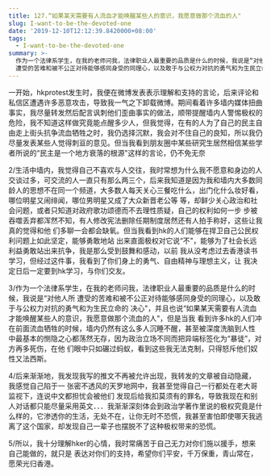 ```yaml
---
title: 127.“如果某天需要有人流血才能唤醒某些人的意识，我愿意做那个流血的人"
slug: I-want-to-be-the-devoted-one
date: '2019-12-10T12:12:39.8420000+08:00'
tags:
  - I-want-to-be-the-devoted-one
summary: >-
  作为一个法律系学生，在我的老师问我，法律职业人最重要的品质是什么的时候，我说是“对他人所
  遭受的苦难和被不公正对待能够感同身受的同理心，以及敢于与公权力对抗的勇气和为生民立命的决心"，
---
```



一开始，hkprotest发生时，我便在微博发表表示理解和支持的言论，后来评论和私信区遭遇许多恶意攻击，导致我一气之下卸载微博。期间看着许多墙内媒体扭曲事实，我尽量转发然后配言讽刺他们歪曲事实的做法，顺带提醒墙内人警惕极权的危险，我不知道这样做究竟能点醒多少人，但我觉得，在有的人为了自己的民主自由走上街头抗争流血牺牲之时，我仍选择沉默，我会对不住自己的良知，所以我仍尽量发表某些人觉得刺亘的意见。但当我看到朋友圈中某些研究生居然相信某些学者所说的“民主是一个地方衰落的根源"这样的言论，仍不免无奈



2/生活中墙内，我觉得自己不喜欢与人交往，我时常想为什么我不愿意和身边的人交谈过多，可交流的人一直只有那么两三个，后来我知道是因为我和墙内大多数同龄人的思想不在同一个频道，大多数人每天关心三餐吃什么，出门化什么妆好看，哪位明星又闹绯闻，哪位男明星又成了大众新晋老公等等，却鲜少关心政治和社会问题，或者只知道对政府歌功颂德而不去理性质疑，自己的权利如何一步步被吞噬丢弃都浑然不知，有人修改宪法删除任期制度居然还有人拍手称好，这些让我真的觉得和他们多聊一会都会缺氧。但当我看到hk的人们能够在捍卫自己公民权利问题上如此坚定，能够勇敢地站出来直面极权对它说“不"，能够为了社会长远利益勇敢站出来抗争，我是那么受到鼓舞和感动，以前我从没考虑过去香港读书学习，但经过这件事，我看到了你们身上的勇气、自由精神与理想主义，让我决定日后一定要到hk学习，与你们交友。



3/作为一个法律系学生，在我的老师问我，法律职业人最重要的品质是什么的时候，我说是“对他人所遭受的苦难和被不公正对待能够感同身受的同理心，以及敢于与公权力对抗的勇气和为生民立命的决心"，并且也说“如果某天需要有人流血才能唤醒某些人的意识，我愿意做那个流血的人"，但是当我看到许多hk的人们冲在前面流血牺牲的时候，墙内仍然有这么多人沉睡不醒，甚至被深度洗脑到人性中最基本的恻隐之心都荡然无存，因为政治立场不同而把异端标签化为“暴徒”，对方再多死伤，在他们眼中只如碾过蚂蚁，看到这些我无法克制，只得怒斥他们奴性又法西斯。



4/后来渐渐地，我发现我写的推文不再被允许出现，我转发的文章被自动隐藏，我感觉自己陷于一张密不透风的天罗地网中，我甚至觉得自己一行都处在老大哥监视下，连说中文都担忧会被他们发现后给我扣莫须有的罪名，导致我现在和别人对话都只能尽量采用英文．．．我渐渐深刻体会到政治学著作里说的极权究竟是什么样的，它渗透你的生活，无处不在，让你无时不恐慌，我甚至害怕即使哪天我逃离了这个国家，却发现自己一辈子也摆脱不了这种极权带来的恐慌。



5/所以，我十分理解hker的心情，我时常痛苦于自己无力对你们施以援手，想来自己能做的，就只是表达对你们的支持，希望你们平安，千万保重，青山常在，愿荣光归香港。
